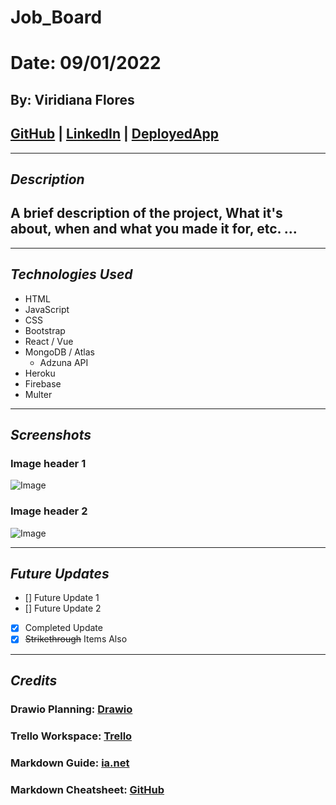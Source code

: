 # Job_Board
# Date: 09/01/2022
## By: Viridiana Flores
## [GitHub](https://github.com/ViryF) | [LinkedIn](https://www.linkedin.com/in/viridianaflores) | [DeployedApp](linkHere)
***
## ***Description***
## A brief description of the project, What it's about, when and what you made it for, etc. ...
***
## ***Technologies Used***
* HTML
* JavaScript
* CSS
* Bootstrap
* React / Vue
* MongoDB / Atlas
  * Adzuna API
* Heroku
* Firebase
* Multer

***
## ***Screenshots*** 
### **Image header 1**
![Image]()
### **Image header 2**
![Image]()
***
## ***Future Updates***
- [] Future Update 1
- [] Future Update 2
- [x] Completed Update
- [x] ~~Strikethrough~~ Items Also
***
## ***Credits***
### Drawio Planning: [Drawio](https://drive.google.com/file/d/1pAuQHibs2pk4Cz6AieNckGC-EtY0A83j/view?usp=sharing)
### Trello Workspace: [Trello](https://trello.com/invite/b/2wVLzugl/dddfda0382ca06bdb1f901139ba743ea/job-board)
### Markdown Guide: [ia.net](https://ia.net/writer/support/general/markdown-guide) 
### Markdown Cheatsheet: [GitHub](https://github.com/ViryF/u1_hw_markdown)